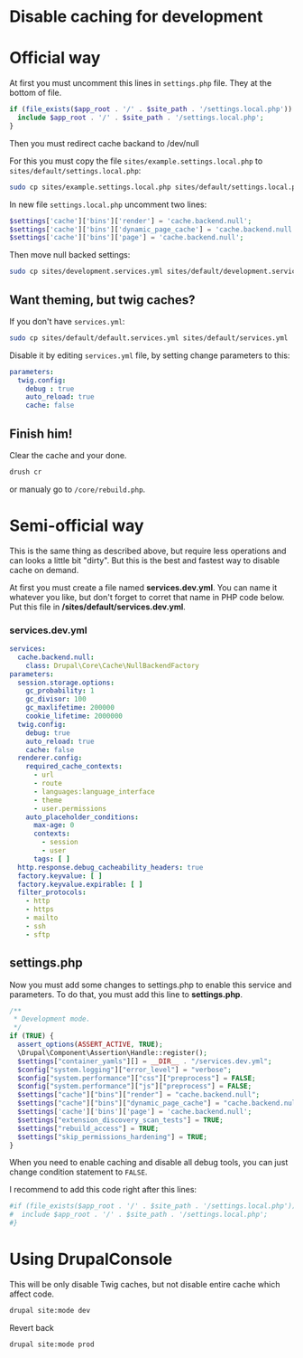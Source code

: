 # Disable caching for development

# Official way

At first you must uncomment this lines in `settings.php` file. They at the bottom of file.

```php
if (file_exists($app_root . '/' . $site_path . '/settings.local.php')) {
  include $app_root . '/' . $site_path . '/settings.local.php';
}
```

Then you must redirect cache backand to /dev/null

For this you must copy the file `sites/example.settings.local.php` to `sites/default/settings.local.php`:

```sh
sudo cp sites/example.settings.local.php sites/default/settings.local.php
```

In new file `settings.local.php` uncomment two lines:

```php
$settings['cache']['bins']['render'] = 'cache.backend.null';
$settings['cache']['bins']['dynamic_page_cache'] = 'cache.backend.null';
$settings['cache']['bins']['page'] = 'cache.backend.null';
```

Then move null backed settings:

```sh
sudo cp sites/development.services.yml sites/default/development.services.yml
```

## Want theming, but twig caches?

If you don't have `services.yml`:

```sh
sudo cp sites/default/default.services.yml sites/default/services.yml
```

Disable it by editing `services.yml` file, by setting change parameters to this:

```yaml
parameters:
  twig.config:
    debug : true
    auto_reload: true
    cache: false
```

## Finish him!

Clear the cache and your done.

```sh
drush cr
```

or manualy go to `/core/rebuild.php`.

# Semi-official way

This is the same thing as described above, but require less operations and can looks a little bit "dirty". But this is the best and fastest way to disable cache on demand.

At first you must create a file named **services.dev.yml**. You can name it whatever you like, but don't forget to corret that name in PHP code below. Put this file in **/sites/default/services.dev.yml**.

### services.dev.yml

```yaml
services:
  cache.backend.null:
    class: Drupal\Core\Cache\NullBackendFactory
parameters:
  session.storage.options:
    gc_probability: 1
    gc_divisor: 100
    gc_maxlifetime: 200000
    cookie_lifetime: 2000000
  twig.config:
    debug: true
    auto_reload: true
    cache: false
  renderer.config:
    required_cache_contexts:
      - url
      - route
      - languages:language_interface
      - theme
      - user.permissions
    auto_placeholder_conditions:
      max-age: 0
      contexts:
        - session
        - user
      tags: [ ]
  http.response.debug_cacheability_headers: true
  factory.keyvalue: [ ]
  factory.keyvalue.expirable: [ ]
  filter_protocols:
    - http
    - https
    - mailto
    - ssh
    - sftp
```
## settings.php

Now you must add some changes to settings.php to enable this service and parameters. To do that, you must add this line to **settings.php**.

```php
/**
 * Development mode.
 */
if (TRUE) {
  assert_options(ASSERT_ACTIVE, TRUE);
  \Drupal\Component\Assertion\Handle::register();
  $settings["container_yamls"][] = __DIR__ . "/services.dev.yml";
  $config["system.logging"]["error_level"] = "verbose";
  $config["system.performance"]["css"]["preprocess"] = FALSE;
  $config["system.performance"]["js"]["preprocess"] = FALSE;
  $settings["cache"]["bins"]["render"] = "cache.backend.null";
  $settings["cache"]["bins"]["dynamic_page_cache"] = "cache.backend.null";
  $settings['cache']['bins']['page'] = 'cache.backend.null';
  $settings["extension_discovery_scan_tests"] = TRUE;
  $settings["rebuild_access"] = TRUE;
  $settings["skip_permissions_hardening"] = TRUE;
}
```
When you need to enable caching and disable all debug tools, you can just change condition statement to `FALSE`.

I recommend to add this code right after this lines:

```php
#if (file_exists($app_root . '/' . $site_path . '/settings.local.php')) {
#  include $app_root . '/' . $site_path . '/settings.local.php';
#}
```

# Using DrupalConsole

This will be only disable Twig caches, but not disable entire cache which affect code.

```bash
drupal site:mode dev
```

Revert back

```
drupal site:mode prod
```
